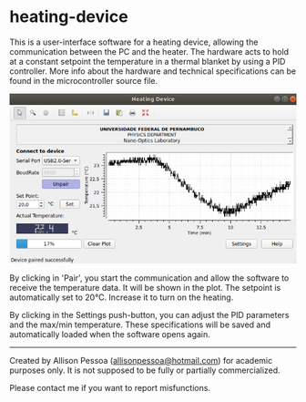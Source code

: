 # heating-device

This is a user-interface software for a heating device, allowing the communication between the PC and the heater. The hardware acts to hold at a constant setpoint the temperature in a thermal blanket by using a PID controller. More info about the hardware and technical specifications can be found in the microcontroller source file.

![Screenshot](screenshot.png)

By clicking in 'Pair', you start the communication and allow the software to receive the temperature data. It will be shown in the plot. The setpoint is automatically set to 20°C. Increase it to turn on the heating.

By clicking in the Settings push-button, you can adjust the PID parameters and the max/min temperature. These specifications will be saved and automatically loaded when the software opens again.

-------------------------------------------------------------------------------------------
Created by Allison Pessoa (allisonpessoa@hotmail.com) for academic purposes only. It is not supposed to be fully or partially commercialized.

Please contact me if you want to report misfunctions.
